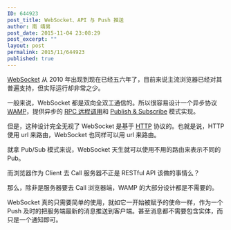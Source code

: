 ```yaml
---
ID: 644923
post_title: WebSocket、API 与 Push 推送
author: 南 靖男
post_date: 2015-11-04 23:08:29
post_excerpt: ""
layout: post
permalink: 2015/11/644923
published: true
---
```

<a href="https://zh.wikipedia.org/wiki/WebSocket">WebSocket</a> 从 2010 年出现到现在已经五六年了，目前来说主流浏览器已经对其普遍支持，但实际运行却非常之少。

一般来说，WebSocket 都是双向全双工通信的。所以很容易设计一个异步协议 <a href="http://wamp-proto.org/">WAMP</a>，提供异步的 <a href="https://zh.wikipedia.org/wiki/%E9%81%A0%E7%A8%8B%E9%81%8E%E7%A8%8B%E8%AA%BF%E7%94%A8">RPC 远程调用</a>和 <a href="https://zh.wikipedia.org/wiki/%E5%8F%91%E5%B8%83/%E8%AE%A2%E9%98%85">Publish &amp; Subscribe</a> 模式实现。

但是，这种设计完全无视了 WebSocket 是基于 <a href="https://zh.wikipedia.org/wiki/%E8%B6%85%E6%96%87%E6%9C%AC%E4%BC%A0%E8%BE%93%E5%8D%8F%E8%AE%AE">HTTP</a> 协议的。也就是说，HTTP 使用 url 来路由，WebSocket 也同样可以用 url 来路由。

就拿 Pub/Sub 模式来说，WebSocket 天生就可以使用不用的路由来表示不同的 Pub。

而浏览器作为 Client 去 Call 服务器不正是 RESTful API 该做的事情么？

那么，除非是服务器要去 Call 浏览器端，WAMP 的大部分设计都是不需要的。

WebSocket 真的只需要简单的使用，就如它一开始被赋予的使命一样，作为一个 Push 及时的把服务端最新的消息推送到客户端。甚至消息都不需要包含实体，而只是一个通知即可。